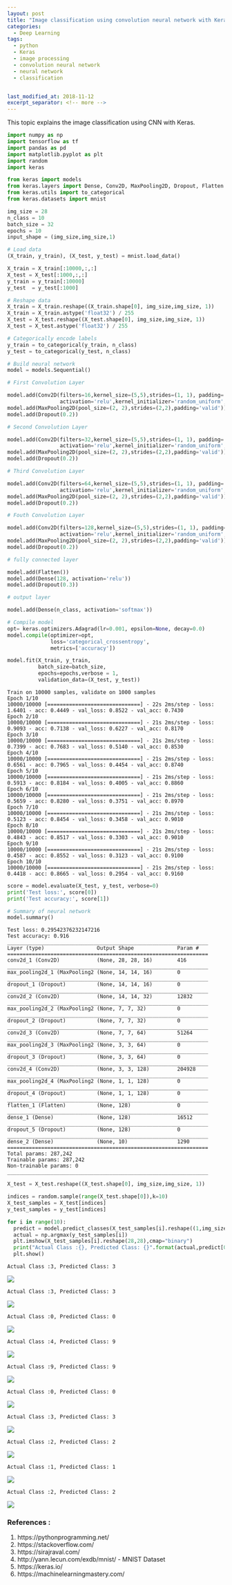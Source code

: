 ```yaml
---
layout: post
title: "Image classification using convolution neural network with Keras"
categories:
  - Deep Learning
tags:
  - python
  - Keras
  - image processing
  - convolution neural network
  - neural network
  - classification


last_modified_at: 2018-11-12
excerpt_separator: <!-- more -->
---
```


This topic explains the image classification using CNN with Keras.
<!-- more -->
```python
import numpy as np
import tensorflow as tf
import pandas as pd
import matplotlib.pyplot as plt
import random
import keras

from keras import models
from keras.layers import Dense, Conv2D, MaxPooling2D, Dropout, Flatten
from keras.utils import to_categorical
from keras.datasets import mnist
```


```python
img_size = 28
n_class = 10
batch_size = 32
epochs = 10
input_shape = (img_size,img_size,1)
```


```python
# Load data
(X_train, y_train), (X_test, y_test) = mnist.load_data()

X_train = X_train[:10000,:,:]
X_test = X_test[:1000,:,:]
y_train = y_train[:10000]
y_test  = y_test[:1000]
```


```python
# Reshape data
X_train = X_train.reshape((X_train.shape[0], img_size,img_size, 1))
X_train = X_train.astype('float32') / 255
X_test = X_test.reshape((X_test.shape[0], img_size,img_size, 1))
X_test = X_test.astype('float32') / 255

# Categorically encode labels
y_train = to_categorical(y_train, n_class)
y_test = to_categorical(y_test, n_class)
```


```python
# Build neural network
model = models.Sequential()

# First Convolution Layer

model.add(Conv2D(filters=16,kernel_size=(5,5),strides=(1, 1), padding='same',
                 activation='relu',kernel_initializer='random_uniform',bias_initializer='zeros',input_shape=input_shape))
model.add(MaxPooling2D(pool_size=(2, 2),strides=(2,2),padding='valid'))
model.add(Dropout(0.2))

# Second Convolution Layer

model.add(Conv2D(filters=32,kernel_size=(5,5),strides=(1, 1), padding='same',
                 activation='relu',kernel_initializer='random_uniform',bias_initializer='zeros'))
model.add(MaxPooling2D(pool_size=(2, 2),strides=(2,2),padding='valid'))
model.add(Dropout(0.2))

# Third Convolution Layer

model.add(Conv2D(filters=64,kernel_size=(5,5),strides=(1, 1), padding='same',
                 activation='relu',kernel_initializer='random_uniform',bias_initializer='zeros'))
model.add(MaxPooling2D(pool_size=(2, 2),strides=(2,2),padding='valid'))
model.add(Dropout(0.2))

# Fouth Convolution Layer

model.add(Conv2D(filters=128,kernel_size=(5,5),strides=(1, 1), padding='same',
                 activation='relu',kernel_initializer='random_uniform',bias_initializer='zeros'))
model.add(MaxPooling2D(pool_size=(2, 2),strides=(2,2),padding='valid'))
model.add(Dropout(0.2))

```


```python
# fully connected layer

model.add(Flatten())
model.add(Dense(128, activation='relu'))
model.add(Dropout(0.3))
```


```python
# output layer

model.add(Dense(n_class, activation='softmax'))
```


```python
# Compile model
opt= keras.optimizers.Adagrad(lr=0.001, epsilon=None, decay=0.0)
model.compile(optimizer=opt,
              loss='categorical_crossentropy',
              metrics=['accuracy'])
```


```python
model.fit(X_train, y_train,
          batch_size=batch_size,
          epochs=epochs,verbose = 1,
          validation_data=(X_test, y_test))
```

    Train on 10000 samples, validate on 1000 samples
    Epoch 1/10
    10000/10000 [==============================] - 22s 2ms/step - loss: 1.6401 - acc: 0.4449 - val_loss: 0.8522 - val_acc: 0.7430
    Epoch 2/10
    10000/10000 [==============================] - 21s 2ms/step - loss: 0.9093 - acc: 0.7138 - val_loss: 0.6227 - val_acc: 0.8170
    Epoch 3/10
    10000/10000 [==============================] - 21s 2ms/step - loss: 0.7399 - acc: 0.7683 - val_loss: 0.5140 - val_acc: 0.8530
    Epoch 4/10
    10000/10000 [==============================] - 21s 2ms/step - loss: 0.6561 - acc: 0.7965 - val_loss: 0.4454 - val_acc: 0.8740
    Epoch 5/10
    10000/10000 [==============================] - 21s 2ms/step - loss: 0.5913 - acc: 0.8184 - val_loss: 0.4005 - val_acc: 0.8860
    Epoch 6/10
    10000/10000 [==============================] - 21s 2ms/step - loss: 0.5659 - acc: 0.8280 - val_loss: 0.3751 - val_acc: 0.8970
    Epoch 7/10
    10000/10000 [==============================] - 21s 2ms/step - loss: 0.5123 - acc: 0.8454 - val_loss: 0.3458 - val_acc: 0.9010
    Epoch 8/10
    10000/10000 [==============================] - 21s 2ms/step - loss: 0.4843 - acc: 0.8517 - val_loss: 0.3303 - val_acc: 0.9010
    Epoch 9/10
    10000/10000 [==============================] - 21s 2ms/step - loss: 0.4587 - acc: 0.8552 - val_loss: 0.3123 - val_acc: 0.9100
    Epoch 10/10
    10000/10000 [==============================] - 21s 2ms/step - loss: 0.4418 - acc: 0.8665 - val_loss: 0.2954 - val_acc: 0.9160



```python
score = model.evaluate(X_test, y_test, verbose=0)
print('Test loss:', score[0])
print('Test accuracy:', score[1])

# Summary of neural network
model.summary()
```

    Test loss: 0.29542376232147216
    Test accuracy: 0.916
    _________________________________________________________________
    Layer (type)                 Output Shape              Param #   
    =================================================================
    conv2d_1 (Conv2D)            (None, 28, 28, 16)        416       
    _________________________________________________________________
    max_pooling2d_1 (MaxPooling2 (None, 14, 14, 16)        0         
    _________________________________________________________________
    dropout_1 (Dropout)          (None, 14, 14, 16)        0         
    _________________________________________________________________
    conv2d_2 (Conv2D)            (None, 14, 14, 32)        12832     
    _________________________________________________________________
    max_pooling2d_2 (MaxPooling2 (None, 7, 7, 32)          0         
    _________________________________________________________________
    dropout_2 (Dropout)          (None, 7, 7, 32)          0         
    _________________________________________________________________
    conv2d_3 (Conv2D)            (None, 7, 7, 64)          51264     
    _________________________________________________________________
    max_pooling2d_3 (MaxPooling2 (None, 3, 3, 64)          0         
    _________________________________________________________________
    dropout_3 (Dropout)          (None, 3, 3, 64)          0         
    _________________________________________________________________
    conv2d_4 (Conv2D)            (None, 3, 3, 128)         204928    
    _________________________________________________________________
    max_pooling2d_4 (MaxPooling2 (None, 1, 1, 128)         0         
    _________________________________________________________________
    dropout_4 (Dropout)          (None, 1, 1, 128)         0         
    _________________________________________________________________
    flatten_1 (Flatten)          (None, 128)               0         
    _________________________________________________________________
    dense_1 (Dense)              (None, 128)               16512     
    _________________________________________________________________
    dropout_5 (Dropout)          (None, 128)               0         
    _________________________________________________________________
    dense_2 (Dense)              (None, 10)                1290      
    =================================================================
    Total params: 287,242
    Trainable params: 287,242
    Non-trainable params: 0
    _________________________________________________________________



```python
X_test = X_test.reshape((X_test.shape[0], img_size,img_size, 1))

indices = random.sample(range(X_test.shape[0]),k=10)
X_test_samples = X_test[indices]
y_test_samples = y_test[indices]
```


```python
for i in range(10):
  predict = model.predict_classes(X_test_samples[i].reshape((1,img_size,img_size, 1)))
  actual = np.argmax(y_test_samples[i])
  plt.imshow(X_test_samples[i].reshape(28,28),cmap="binary")
  print("Actual Class :{}, Predicted Class: {}".format(actual,predict[0]))
  plt.show()
```

    Actual Class :3, Predicted Class: 3



<img src="/images/output_12_1.png">


    Actual Class :3, Predicted Class: 3



<img src="/images/output_12_3.png">


    Actual Class :0, Predicted Class: 0



<img src="/images/output_12_5.png">


    Actual Class :4, Predicted Class: 9



<img src="/images/output_12_7.png">


    Actual Class :9, Predicted Class: 9



<img src="/images/output_12_9.png">


    Actual Class :0, Predicted Class: 0



<img src="/images/output_12_11.png">


    Actual Class :3, Predicted Class: 3



<img src="/images/output_12_13.png">


    Actual Class :2, Predicted Class: 2



<img src="/images/output_12_15.png">


    Actual Class :1, Predicted Class: 1



<img src="/images/output_12_17.png">


    Actual Class :2, Predicted Class: 2



<img src="/images/output_12_19.png">

### References :
<ol>
  <li> https://pythonprogramming.net/ </li>
  <li> https://stackoverflow.com/ </li>
  <li> https://sirajraval.com/ </li>
  <li> http://yann.lecun.com/exdb/mnist/ - MNIST Dataset </li>
  <li> https://keras.io/ </li>
  <li> https://machinelearningmastery.com/ </li>
</ol>
